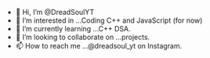 - 👋 Hi, I’m @DreadSoulYT
- 👀 I’m interested in ...Coding C++ and JavaScript (for now)
- 🌱 I’m currently learning ...C++ DSA.
- 💞️ I’m looking to collaborate on ...projects.
- 📫 How to reach me ...@dreadsoul_yt on Instagram.

<!---
DreadSoulYT/DreadSoulYT is a ✨ special ✨ repository because its `README.md` (this file) appears on your GitHub profile.
You can click the Preview link to take a look at your changes.
--->
